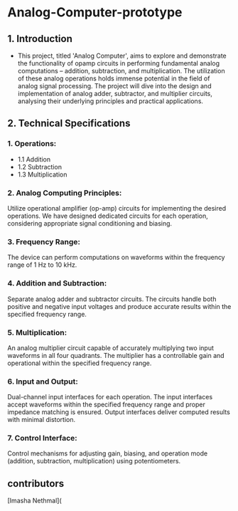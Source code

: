 # Analog-Computer-prototype

## 1. Introduction
- This project, titled 'Analog Computer', aims to explore and demonstrate the functionality of opamp circuits in performing fundamental analog computations – addition, subtraction, and multiplication. The utilization of these analog operations holds immense potential in the field of analog signal processing. The project will dive into the design and implementation of analog adder, subtractor, and multiplier circuits, analysing their underlying principles and practical applications.


## 2. Technical Specifications

### 1.  Operations:
- 1.1 Addition
- 1.2 Subtraction
- 1.3 Multiplication
### 2. Analog Computing Principles: 
Utilize operational amplifier (op-amp) circuits for implementing the desired operations. We have designed dedicated circuits for each operation, considering appropriate signal conditioning and biasing.
### 3. Frequency Range: 
The device can perform computations on waveforms within the frequency range of 1 Hz to 10 kHz.
### 4. Addition and Subtraction: 
Separate analog adder and subtractor circuits. The circuits handle both positive and negative input voltages and produce accurate results
within the specified frequency range.
### 5. Multiplication: 
An analog multiplier circuit capable of accurately multiplying two input waveforms in all four quadrants. The multiplier has a controllable gain and operational within
the specified frequency range.
### 6. Input and Output: 
Dual-channel input interfaces for each operation. The input interfaces accept waveforms within the specified frequency range and proper impedance matching is ensured. Output interfaces deliver computed results with minimal distortion.
### 7. Control Interface: 
Control mechanisms for adjusting gain, biasing, and operation mode (addition, subtraction, multiplication) using potentiometers.

## contributors
[Imasha Nethmal](

